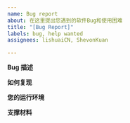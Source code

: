 ```yaml
---
name: Bug report
about: 在这里提出您遇到的软件Bug和使用困难
title: "[Bug Report]"
labels: bug, help wanted
assignees: lishuaiCN, ShevonKuan

---
```


**Bug 描述**

**如何复现**

**您的运行环境**

**支撑材料**
